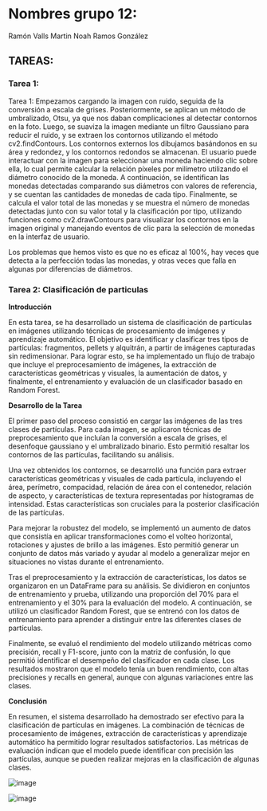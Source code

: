 # Nombres grupo 12:
Ramón Valls Martin
Noah Ramos González

## TAREAS:

### Tarea 1: 

Tarea 1:
Empezamos cargando la imagen con ruido, seguida de la conversión a escala de grises. Posteriormente, se aplican un método de umbralizado, Otsu, ya que nos daban complicaciones al detectar contornos en la foto. Luego, se suaviza la imagen mediante un filtro Gaussiano para reducir el ruido, y se extraen los contornos utilizando el método cv2.findContours. Los contornos externos los dibujamos basándonos en su área y redondez, y los contornos redondos se almacenan. 
El usuario puede interactuar con la imagen para seleccionar una moneda haciendo clic sobre ella, lo cual permite calcular la relación píxeles por milímetro utilizando el diámetro conocido de la moneda. A continuación, se identifican las monedas detectadas comparando sus diámetros con valores de referencia, y se cuentan las cantidades de monedas de cada tipo. Finalmente, se calcula el valor total de las monedas y se muestra el número de monedas detectadas junto con su valor total y la clasificación por tipo, utilizando funciones como cv2.drawContours para visualizar los contornos en la imagen original y manejando eventos de clic para la selección de monedas en la interfaz de usuario.

Los problemas que hemos visto es que no es eficaz al 100%, hay veces que detecta a la perfección todas las monedas, y otras veces que falla en algunas por diferencias de diámetros.


### Tarea 2: Clasificación de particulas

**Introducción**

En esta tarea, se ha desarrollado un sistema de clasificación de partículas en imágenes utilizando técnicas de procesamiento de imágenes y aprendizaje automático. El objetivo es identificar y clasificar tres tipos de partículas: fragmentos, pellets y alquitrán, a partir de imágenes capturadas sin redimensionar. Para lograr esto, se ha implementado un flujo de trabajo que incluye el preprocesamiento de imágenes, la extracción de características geométricas y visuales, la aumentación de datos, y finalmente, el entrenamiento y evaluación de un clasificador basado en Random Forest.

**Desarrollo de la Tarea**

El primer paso del proceso consistió en cargar las imágenes de las tres clases de partículas. Para cada imagen, se aplicaron técnicas de preprocesamiento que incluían la conversión a escala de grises, el desenfoque gaussiano y el umbralizado binario. Esto permitió resaltar los contornos de las partículas, facilitando su análisis.

Una vez obtenidos los contornos, se desarrolló una función para extraer características geométricas y visuales de cada partícula, incluyendo el área, perímetro, compacidad, relación de área con el contenedor, relación de aspecto, y características de textura representadas por histogramas de intensidad. Estas características son cruciales para la posterior clasificación de las partículas.

Para mejorar la robustez del modelo, se implementó un aumento de datos que consistía en aplicar transformaciones como el volteo horizontal, rotaciones y ajustes de brillo a las imágenes. Esto permitió generar un conjunto de datos más variado y ayudar al modelo a generalizar mejor en situaciones no vistas durante el entrenamiento.

Tras el preprocesamiento y la extracción de características, los datos se organizaron en un DataFrame para su análisis. Se dividieron en conjuntos de entrenamiento y prueba, utilizando una proporción del 70% para el entrenamiento y el 30% para la evaluación del modelo. A continuación, se utilizó un clasificador Random Forest, que se entrenó con los datos de entrenamiento para aprender a distinguir entre las diferentes clases de partículas.

Finalmente, se evaluó el rendimiento del modelo utilizando métricas como precisión, recall y F1-score, junto con la matriz de confusión, lo que permitió identificar el desempeño del clasificador en cada clase. Los resultados mostraron que el modelo tenía un buen rendimiento, con altas precisiones y recalls en general, aunque con algunas variaciones entre las clases.

**Conclusión**

En resumen, el sistema desarrollado ha demostrado ser efectivo para la clasificación de partículas en imágenes. La combinación de técnicas de procesamiento de imágenes, extracción de características y aprendizaje automático ha permitido lograr resultados satisfactorios. Las métricas de evaluación indican que el modelo puede identificar con precisión las partículas, aunque se pueden realizar mejoras en la clasificación de algunas clases. 

![image](https://github.com/user-attachments/assets/c04a667c-a450-423e-b81a-d2b32c76c70f)

![image](https://github.com/user-attachments/assets/0a24a023-b6a0-4263-ae41-f3753151a44a)








